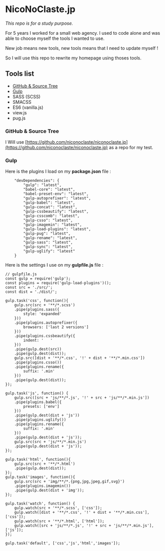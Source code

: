 # NicoNoClaste.jp

*This repo is for a study purpose.*

For 5 years I worked for a small web agency. I used to code alone and was able to choose myself the tools I wanted to use.

New job means new tools, new tools means that I need to update myself !

So I will use this repo to rewrite my homepage using thoses tools.

## Tools list

* [GitHub & Source Tree](#github--source-tree)
* [Gulp](#Gulp)
* SASS (SCSS)
* SMACSS
* ES6 (vanilla.js)
* view.js
* pug.js

### GitHub & Source Tree

I Will use [https://github.com/niconoclaste/niconoclaste.jp](https://github.com/niconoclaste/niconoclaste.jp) as a repo for my  test.

### Gulp

Here is the plugins I load on my **package.json** file :

```
    "devDependencies": {
        "gulp": "latest",
        "babel-core": "latest",
        "babel-preset-env": "latest",
        "gulp-autoprefixer": "latest",
        "gulp-babel": "latest",
        "gulp-concat": "latest",
        "gulp-cssbeautify": "latest",
        "gulp-csscomb": "latest",
        "gulp-csso": "latest",
        "gulp-imagemin": "latest",
        "gulp-load-plugins": "latest",
        "gulp-pug": "latest",
        "gulp-rename": "latest",
        "gulp-sass": "latest",
        "gulp-sync": "latest",
        "gulp-uglify": "latest"
    }
```

Here is the settings I use on my **gulpfile.js** file :

```
// gulpfile.js
const gulp = require('gulp');
const plugins = require('gulp-load-plugins')();
const src = './src/';
const dist = './dist/';

gulp.task('css', function(){
    gulp.src(src + '**/*.scss')
    .pipe(plugins.sass({
        style: 'expanded'
    }))
    .pipe(plugins.autoprefixer({
        browsers: ['last 2 versions']
    }))
    .pipe(plugins.cssbeautify({
        indent: '	'
    }))
    .pipe(gulp.dest(src))
    .pipe(gulp.dest(dist));
    gulp.src([dist + '**/*.css', '!' + dist + '**/*.min.css'])
    .pipe(plugins.csso())
    .pipe(plugins.rename({
        suffix: '.min'
    }))
    .pipe(gulp.dest(dist));
});

gulp.task('js', function() {
    gulp.src([src + 'js/**/*.js', '!' + src + 'js/**/*.min.js'])
    .pipe(plugins.babel({
        presets: ['env']
    }))
    .pipe(gulp.dest(dist + 'js'))
    .pipe(plugins.uglify())
    .pipe(plugins.rename({
        suffix: '.min'
    }))
    .pipe(gulp.dest(dist + 'js'));
    gulp.src(src + 'js/**/*.min.js')
    .pipe(gulp.dest(dist + 'js'));
});

gulp.task('html', function(){
    gulp.src(src + '**/*.html')
    .pipe(gulp.dest(dist));
});
gulp.task('images', function(){
    gulp.src(src + 'img/**/*.{png,jpg,jpeg,gif,svg}')
    .pipe(plugins.imagemin())
    .pipe(gulp.dest(dist + 'img'));
});

gulp.task('watch', function() {
    gulp.watch(src + '**/*.scss', ['css']);
    gulp.watch([dist + '**/*.css', '!' + dist + '**/*.min.css'], ['css']);
    gulp.watch(src + '**/*.html', ['html']);
    gulp.watch([src + 'js/**/*.js', '!' + src + 'js/**/*.min.js'], ['js']);
});

gulp.task('default', ['css','js','html','images']);
```
